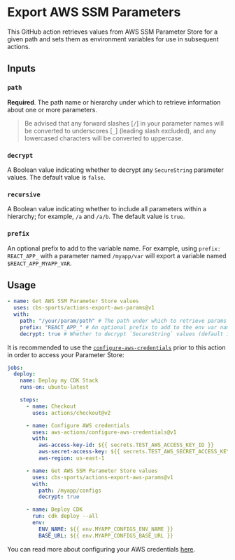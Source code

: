 # Export AWS SSM Parameters

This GitHub action retrieves values from AWS SSM Parameter Store for a given path and sets them as environment variables for use in subsequent actions.

## Inputs

### `path`

**Required**. The path name or hierarchy under which to retrieve information about one or more parameters.

> Be advised that any forward slashes [`/`] in your parameter names will be converted to underscores [`_`] (leading slash excluded), and any lowercased characters will be converted to uppercase.

### `decrypt`

A Boolean value indicating whether to decrypt any `SecureString` parameter values. The default value is `false`.

### `recursive`

A Boolean value indicating whether to include all parameters within a hierarchy; for example, `/a` and `/a/b`. The default value is `true`.

### `prefix`

An optional prefix to add to the variable name. For example, using `prefix: REACT_APP_` with a parameter named `/myapp/var` will export a variable named `$REACT_APP_MYAPP_VAR`.

## Usage

```yml
- name: Get AWS SSM Parameter Store values
  uses: cbs-sports/actions-export-aws-params@v1
  with:
    path: "/your/param/path" # The path under which to retrieve params
    prefix: "REACT_APP_" # An optional prefix to add to the env var name
    decrypt: true # Whether to decrypt `SecureString` values (default is false)
```

It is recommended to use the [`configure-aws-credentials`](https://github.com/marketplace/actions/configure-aws-credentials-action-for-github-actions) prior to this action in order to access your Parameter Store:

```yml
jobs:
  deploy:
    name: Deploy my CDK Stack
    runs-on: ubuntu-latest

    steps:
      - name: Checkout
        uses: actions/checkout@v2

      - name: Configure AWS credentials
        uses: aws-actions/configure-aws-credentials@v1
        with:
          aws-access-key-id: ${{ secrets.TEST_AWS_ACCESS_KEY_ID }}
          aws-secret-access-key: ${{ secrets.TEST_AWS_SECRET_ACCESS_KEY }}
          aws-region: us-east-1

      - name: Get AWS SSM Parameter Store values
        uses: cbs-sports/actions-export-aws-params@v1
        with:
          path: /myapp/configs
          decrypt: true

      - name: Deploy CDK
        run: cdk deploy --all
        env:
          ENV_NAME: ${{ env.MYAPP_CONFIGS_ENV_NAME }}
          BASE_URL: ${{ env.MYAPP_CONFIGS_BASE_URL }}
```

You can read more about configuring your AWS credentials [here](https://github.com/marketplace/actions/configure-aws-credentials-action-for-github-actions).
